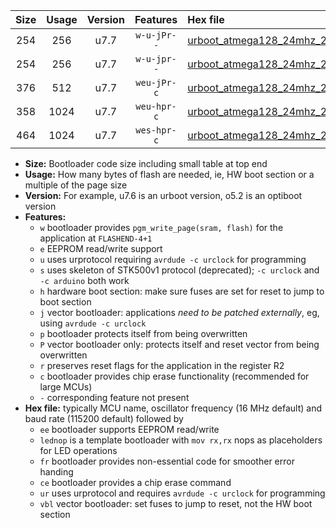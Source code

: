 |Size|Usage|Version|Features|Hex file|
|:-:|:-:|:-:|:-:|:--|
|254|256|u7.7|`w-u-jPr--`|[urboot_atmega128_24mhz_250000bps_lednop_ur_vbl.hex](https://raw.githubusercontent.com/stefanrueger/urboot.hex/main/mcus/atmega128/fcpu_24mhz/250000_bps/urboot_atmega128_24mhz_250000bps_lednop_ur_vbl.hex)|
|254|256|u7.7|`w-u-jpr--`|[urboot_atmega128_24mhz_250000bps_lednop_fr_ur_vbl.hex](https://raw.githubusercontent.com/stefanrueger/urboot.hex/main/mcus/atmega128/fcpu_24mhz/250000_bps/urboot_atmega128_24mhz_250000bps_lednop_fr_ur_vbl.hex)|
|376|512|u7.7|`weu-jPr-c`|[urboot_atmega128_24mhz_250000bps_ee_lednop_fr_ce_ur_vbl.hex](https://raw.githubusercontent.com/stefanrueger/urboot.hex/main/mcus/atmega128/fcpu_24mhz/250000_bps/urboot_atmega128_24mhz_250000bps_ee_lednop_fr_ce_ur_vbl.hex)|
|358|1024|u7.7|`weu-hpr-c`|[urboot_atmega128_24mhz_250000bps_ee_lednop_fr_ce_ur.hex](https://raw.githubusercontent.com/stefanrueger/urboot.hex/main/mcus/atmega128/fcpu_24mhz/250000_bps/urboot_atmega128_24mhz_250000bps_ee_lednop_fr_ce_ur.hex)|
|464|1024|u7.7|`wes-hpr-c`|[urboot_atmega128_24mhz_250000bps_ee_lednop_fr_ce.hex](https://raw.githubusercontent.com/stefanrueger/urboot.hex/main/mcus/atmega128/fcpu_24mhz/250000_bps/urboot_atmega128_24mhz_250000bps_ee_lednop_fr_ce.hex)|

- **Size:** Bootloader code size including small table at top end
- **Usage:** How many bytes of flash are needed, ie, HW boot section or a multiple of the page size
- **Version:** For example, u7.6 is an urboot version, o5.2 is an optiboot version
- **Features:**
  + `w` bootloader provides `pgm_write_page(sram, flash)` for the application at `FLASHEND-4+1`
  + `e` EEPROM read/write support
  + `u` uses urprotocol requiring `avrdude -c urclock` for programming
  + `s` uses skeleton of STK500v1 protocol (deprecated); `-c urclock` and `-c arduino` both work
  + `h` hardware boot section: make sure fuses are set for reset to jump to boot section
  + `j` vector bootloader: applications *need to be patched externally*, eg, using `avrdude -c urclock`
  + `p` bootloader protects itself from being overwritten
  + `P` vector bootloader only: protects itself and reset vector from being overwritten
  + `r` preserves reset flags for the application in the register R2
  + `c` bootloader provides chip erase functionality (recommended for large MCUs)
  + `-` corresponding feature not present
- **Hex file:** typically MCU name, oscillator frequency (16 MHz default) and baud rate (115200 default) followed by
  + `ee` bootloader supports EEPROM read/write
  + `lednop` is a template bootloader with `mov rx,rx` nops as placeholders for LED operations
  + `fr` bootloader provides non-essential code for smoother error handing
  + `ce` bootloader provides a chip erase command
  + `ur` uses urprotocol and requires `avrdude -c urclock` for programming
  + `vbl` vector bootloader: set fuses to jump to reset, not the HW boot section
